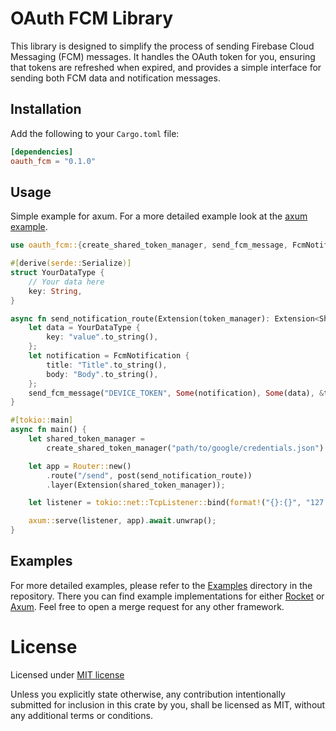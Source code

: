 OAuth FCM Library
=================

This library is designed to simplify the process of sending Firebase Cloud Messaging (FCM) messages. It
handles the OAuth token for you, ensuring that tokens are refreshed when expired, and provides
a simple interface for sending both FCM data and notification messages.

## Installation

Add the following to your `Cargo.toml` file:

```toml
[dependencies]
oauth_fcm = "0.1.0"
```

## Usage

Simple example for axum. For a more detailed example look at the [axum example](./examples/axum_example.rs).

```rust
use oauth_fcm::{create_shared_token_manager, send_fcm_message, FcmNotification, SharedTokenManager};

#[derive(serde::Serialize)]
struct YourDataType {
    // Your data here
    key: String,
}

async fn send_notification_route(Extension(token_manager): Extension<SharedTokenManager>, ) {
    let data = YourDataType {
        key: "value".to_string(),
    };
    let notification = FcmNotification {
        title: "Title".to_string(),
        body: "Body".to_string(),
    };
    send_fcm_message("DEVICE_TOKEN", Some(notification), Some(data), &token_manager, "PROJECT_ID").await.unwrap();
}

#[tokio::main]
async fn main() {
    let shared_token_manager =
        create_shared_token_manager("path/to/google/credentials.json").expect("Could not find credentials.json");

    let app = Router::new()
        .route("/send", post(send_notification_route))
        .layer(Extension(shared_token_manager));

    let listener = tokio::net::TcpListener::bind(format!("{}:{}", "127.0.0.1", "8080")).await.unwrap();

    axum::serve(listener, app).await.unwrap();
}
```

## Examples

For more detailed examples, please refer to the [Examples] directory in the repository. There you can find example
implementations for either [Rocket] or [Axum]. Feel free to open a merge request for any other framework.

[Rocket]: https://rocket.rs/
[Axum]: https://github.com/tokio-rs/axum

[Examples]: ./examples

# License

Licensed under [MIT license]

Unless you explicitly state otherwise, any contribution intentionally submitted
for inclusion in this crate by you, shall be licensed as MIT, without any additional terms or conditions.

[MIT license]: ./LICENSE
